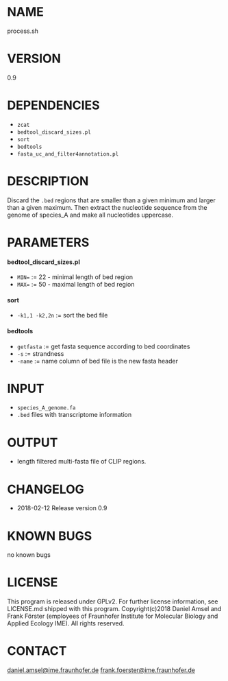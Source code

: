 # NAME
process.sh
# VERSION
0.9
# DEPENDENCIES
- `zcat`
- `bedtool_discard_sizes.pl`
- `sort`
- `bedtools`
- `fasta_uc_and_filter4annotation.pl`
# DESCRIPTION
Discard the `.bed` regions that are smaller than a given minimum and larger than a given maximum. Then extract the nucleotide sequence from the genome of species_A and make all nucleotides uppercase.
# PARAMETERS
#### bedtool_discard_sizes.pl
- `MIN=` := 22 - minimal length of bed region
- `MAX=` := 50 - maximal length of bed region

#### sort
- `-k1,1 -k2,2n` := sort the bed file

#### bedtools
- `getfasta` := get fasta sequence according to bed coordinates
- `-s` := strandness
- `-name` := name column of bed file is the new fasta header
# INPUT
- `species_A_genome.fa`
- `.bed` files with transcriptome information
# OUTPUT
- length filtered multi-fasta file of CLIP regions.
# CHANGELOG
- 2018-02-12 Release version 0.9
# KNOWN BUGS
no known bugs
# LICENSE
This program is released under GPLv2. For further license information, see LICENSE.md shipped with this program.
Copyright(c)2018 Daniel Amsel and Frank Förster (employees of Fraunhofer Institute for Molecular Biology and Applied Ecology IME).
All rights reserved.
# CONTACT
daniel.amsel@ime.fraunhofer.de
frank.foerster@ime.fraunhofer.de
